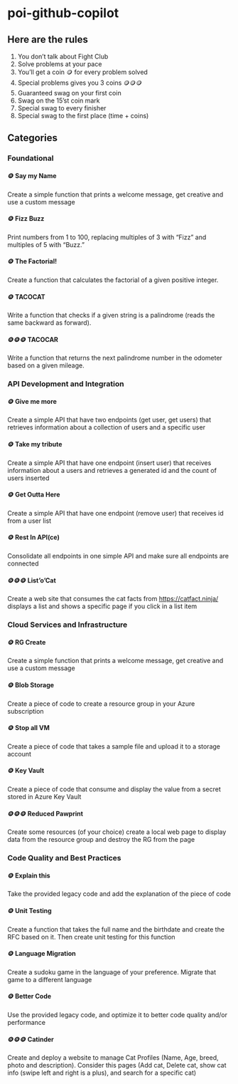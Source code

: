 # poi-github-copilot
## Here are the rules
1. You don’t talk about Fight Club
2. Solve problems at your pace
3. You’ll get a coin 🪙 for every problem solved
4. Special problems gives you 3 coins 🪙🪙🪙      
5. Guaranteed swag on your first coin
6. Swag on the 15’st coin mark
7. Special swag to every finisher
8. Special swag to the first place (time + coins)

## Categories
### Foundational
#### 🪙 Say my Name 
Create a simple function that prints a welcome message, get creative and use a custom message
#### 🪙 Fizz Buzz
Print numbers from 1 to 100, replacing multiples of 3 with “Fizz” and multiples of 5 with “Buzz.”
#### 🪙 The Factorial!
Create a function that calculates the factorial of a given positive integer.
#### 🪙 TACOCAT
Write a function that checks if a given string is a palindrome (reads the same backward as forward).
#### 🪙🪙🪙 TACOCAR
Write a function that returns the next palindrome number in the odometer based on a given mileage.

### API Development and Integration
#### 🪙 Give me more
Create a simple API that have two endpoints (get user, get users) that retrieves information about a collection of users and a specific user
#### 🪙 Take my tribute
Create a simple API that have one endpoint (insert user) that receives information about a users and retrieves a generated id and the count of users inserted
#### 🪙 Get Outta Here
Create a simple API that have one endpoint (remove user) that receives id from a user list
#### 🪙 Rest In API(ce) 
Consolidate all endpoints in one simple API and make sure all endpoints are connected
#### 🪙🪙🪙 List’o’Cat
Create a web site that consumes the cat facts from https://catfact.ninja/ displays a list and shows a specific page if you click in a list item

### Cloud Services and Infrastructure
#### 🪙 RG Create 
Create a simple function that prints a welcome message, get creative and use a custom message
#### 🪙 Blob Storage
Create a piece of code to create a resource group in your Azure subscription
#### 🪙 Stop all VM
Create a piece of code that takes a sample file and upload it to a storage account
#### 🪙 Key Vault
Create a piece of code that consume and display the value from a secret stored in Azure Key Vault
#### 🪙🪙🪙 Reduced Pawprint
Create some resources (of your choice) create a local web page to display data from the resource group and destroy the RG from the page 

### Code Quality and Best Practices
#### 🪙 Explain this 
Take the provided legacy code and add the explanation of the piece of code
#### 🪙 Unit Testing 
Create a function that takes the full name and the birthdate and create the RFC based on it. Then create unit testing for this function
#### 🪙 Language Migration 
Create a sudoku game in the language of your preference.
Migrate that game to a different language
#### 🪙 Better Code
Use the provided legacy code, and optimize it to better code quality and/or performance
#### 🪙🪙🪙 Catinder
Create and deploy a website to manage Cat Profiles (Name, Age, breed, photo and description).
Consider this pages (Add cat, Delete cat, show cat info (swipe left and right is a plus), and search for a specific cat)
